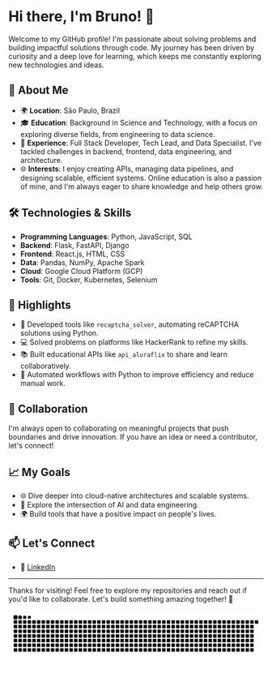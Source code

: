 # Hi there, I'm Bruno! 👋

Welcome to my GitHub profile! I'm passionate about solving problems and building impactful solutions through code. My journey has been driven by curiosity and a deep love for learning, which keeps me constantly exploring new technologies and ideas.

## 🚀 About Me

- 🌍 **Location**: São Paulo, Brazil
- 🎓 **Education**: Background in Science and Technology, with a focus on exploring diverse fields, from engineering to data science.
- 💼 **Experience**: Full Stack Developer, Tech Lead, and Data Specialist. I've tackled challenges in backend, frontend, data engineering, and architecture.
- 🌐 **Interests**: I enjoy creating APIs, managing data pipelines, and designing scalable, efficient systems. Online education is also a passion of mine, and I'm always eager to share knowledge and help others grow.

## 🛠️ Technologies & Skills

- **Programming Languages**: Python, JavaScript, SQL
- **Backend**: Flask, FastAPI, Django
- **Frontend**: React.js, HTML, CSS
- **Data**: Pandas, NumPy, Apache Spark
- **Cloud**: Google Cloud Platform (GCP)
- **Tools**: Git, Docker, Kubernetes, Selenium

## 🌟 Highlights

- 🚀 Developed tools like `recaptcha_solver`, automating reCAPTCHA solutions using Python.
- 💻 Solved problems on platforms like HackerRank to refine my skills.
- 📚 Built educational APIs like `api_aluraflix` to share and learn collaboratively.
- 🤖 Automated workflows with Python to improve efficiency and reduce manual work.

## 🤝 Collaboration

I'm always open to collaborating on meaningful projects that push boundaries and drive innovation. If you have an idea or need a contributor, let's connect!

## 📈 My Goals

- 🌐 Dive deeper into cloud-native architectures and scalable systems.
- 🤖 Explore the intersection of AI and data engineering.
- 🌍 Build tools that have a positive impact on people's lives.

## 📫 Let's Connect

- 💼 [LinkedIn](https://www.linkedin.com/in/brunoasnascimento/)

---

Thanks for visiting! Feel free to explore my repositories and reach out if you'd like to collaborate. Let's build something amazing together! 🚀

![Snake animation](https://github.com/BrunoASNascimento/BrunoASNascimento/blob/output/github-contribution-grid-snake.svg)
